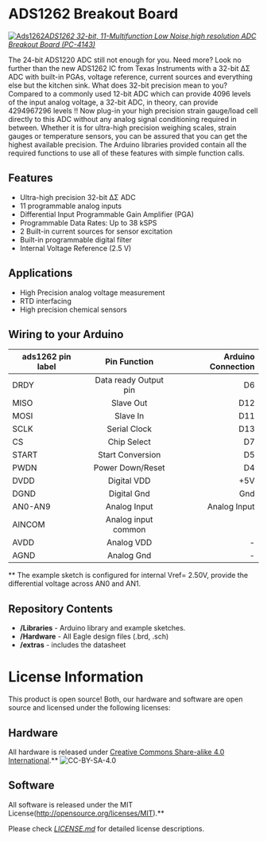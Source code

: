 ADS1262 Breakout Board
=======================

[![Ads1262](https://www.protocentral.com/3826-thickbox_default/protocentral-ads1262-32-bit-precision-adc-breakout-board.jpg)*ADS1262 32-bit, 11-Multifunction Low Noise,high resolution ADC Breakout Board (PC-4143)*](https://www.protocentral.com/analog-adc-boards/1005-protocentral-ads1262-32-bit-precision-adc-breakout-board.html)

The 24-bit ADS1220 ADC still not enough for you. Need more? Look no further than the new ADS1262 IC from Texas Instruments with a 32-bit ΔΣ ADC with built-in PGAs, voltage reference, current sources and everything else but the kitchen sink.
What does 32-bit precision mean to you? Compared to a commonly used 12-bit ADC which can provide 4096 levels of the input analog voltage, a 32-bit ADC, in theory, can provide 4294967296 levels !!
Now plug-in your high precision strain gauge/load cell directly to this ADC without any analog signal conditioning required in between. Whether it is for ultra-high precision weighing scales, strain gauges or temperature sensors, you can be assured that you can get the highest available precision.
The Arduino libraries provided contain all the required functions to use all of these features with simple function calls.

Features
---------
* Ultra-high precision 32-bit ΔΣ ADC
* 11 programmable analog inputs
* Differential Input Programmable Gain Amplifier (PGA)
* Programmable Data Rates: Up to 38 kSPS
* 2 Built-in current sources for sensor excitation
* Built-in programmable digital filter
* Internal Voltage Reference (2.5 V)

Applications
-------------
* High Precision analog voltage measurement
* RTD interfacing
* High precision chemical sensors

Wiring to your Arduino
----------------------
|ads1262 pin label| Pin Function         |Arduino Connection|
|-----------------|:--------------------:|-----------------:|
| DRDY            | Data ready Output pin|  D6              |             
| MISO            | Slave Out            |  D12             |
| MOSI            | Slave In             |  D11             |
| SCLK            | Serial Clock         |  D13             |
| CS              | Chip Select          |  D7              |
| START           | Start Conversion     |  D5              | 
| PWDN            | Power Down/Reset     |  D4              |
| DVDD            | Digital VDD          |  +5V             |
| DGND            | Digital Gnd          |  Gnd             |
| AN0-AN9         | Analog Input         |  Analog Input    |
| AINCOM          | Analog input common  |                  |
| AVDD            | Analog VDD           |  -               |
| AGND            | Analog Gnd           |  -               |
  
  ** The example sketch is configured for internal Vref= 2.50V, provide the differential voltage across AN0 and AN1.
  

Repository Contents
-------------------
* **/Libraries** - Arduino library and example sketches.
* **/Hardware** - All Eagle design files (.brd, .sch)
* **/extras** - includes the datasheet
 
 
License Information
===================
This product is open source! Both, our hardware and software are open source and licensed under the following licenses:

Hardware
---------
All hardware is released under [Creative Commons Share-alike 4.0 International](http://creativecommons.org/licenses/by-sa/4.0/).**
![CC-BY-SA-4.0](https://i.creativecommons.org/l/by-sa/4.0/88x31.png)

Software
--------
All software is released under the MIT License(http://opensource.org/licenses/MIT).**

Please check [*LICENSE.md*](LICENSE.md) for detailed license descriptions.
